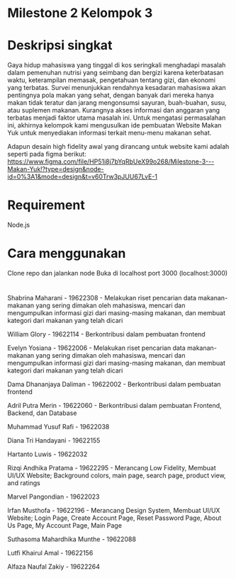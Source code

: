 # Milestone 2 Kelompok 3

# Deskripsi singkat
Gaya hidup mahasiswa yang tinggal di kos seringkali menghadapi masalah dalam pemenuhan nutrisi yang seimbang dan bergizi karena keterbatasan waktu, keterampilan memasak, pengetahuan tentang gizi, dan ekonomi yang terbatas. Survei menunjukkan rendahnya kesadaran mahasiswa akan pentingnya pola makan yang sehat, dengan banyak dari mereka hanya makan tidak teratur dan jarang mengonsumsi sayuran, buah-buahan, susu, atau suplemen makanan. Kurangnya akses informasi dan anggaran yang terbatas menjadi faktor utama masalah ini. Untuk mengatasi permasalahan ini, akhirnya kelompok kami mengusulkan ide pembuatan Website Makan Yuk untuk menyediakan informasi terkait menu-menu makanan sehat.

Adapun desain high fidelity awal yang dirancang untuk website kami adalah seperti pada figma berikut: https://www.figma.com/file/HP51i8j7bYqRbUeX99o268/Milestone-3---Makan-Yuk!?type=design&node-id=0%3A1&mode=design&t=v60Trw3pJUU67LvE-1

# Requirement
Node.js

# Cara menggunakan
Clone repo dan jalankan node
Buka di localhost port 3000 (localhost:3000)

# 
Shabrina Maharani - 19622308 - Melakukan riset pencarian data makanan-makanan yang sering dimakan oleh mahasiswa, mencari dan mengumpulkan informasi gizi dari masing-masing makanan, dan membuat kategori dari makanan yang telah dicari

William Glory - 19622114 - Berkontribusi dalam pembuatan frontend

Evelyn Yosiana - 19622006 - Melakukan riset pencarian data makanan-makanan yang sering dimakan oleh mahasiswa, mencari dan mengumpulkan informasi gizi dari masing-masing makanan, dan membuat kategori dari makanan yang telah dicari

Dama Dhananjaya Daliman - 19622002 - Berkontribusi dalam pembuatan frontend

Adril Putra Merin - 19622060 - Berkontribusi dalam pembuatan Frontend, Backend, dan Database

Muhammad Yusuf Rafi - 19622038

Diana Tri Handayani - 19622155

Hartanto Luwis - 19622032

Rizqi Andhika Pratama - 19622295 - Merancang Low Fidelity, Membuat UI/UX Website; 
Background colors, main page, search page, product view, and ratings

Marvel Pangondian - 19622023

Irfan Musthofa - 19622196 - Merancang Design System, Membuat UI/UX Website; Login Page, 
Create Account Page, Reset Password Page, About Us Page, My Account Page, Main Page

Suthasoma Mahardhika Munthe - 19622088

Lutfi Khairul Amal - 19622156

Alfaza Naufal Zakiy - 19622264
